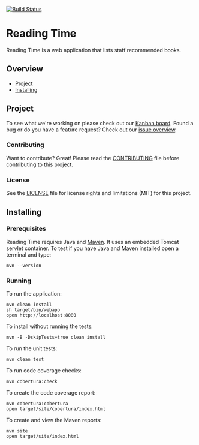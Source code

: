 [![Build Status](https://travisci.octodemoapps.com/monaclone/reading-time-demo.svg?token=AJfRTGz3xTiK8PFe25xN&branch=master)](https://travisci.octodemoapps.com/monaclone/reading-time-demo)

# Reading Time
Reading Time is a web application that lists staff recommended books.

## Overview
- [Project](#project)
- [Installing](#installing)

## Project
To see what we're working on please check out our [Kanban board](https://octodemo.com/monaclone/reading-time-demo/projects/1). Found a bug or do you have a feature request? Check out our [issue overview](https://octodemo.com/monaclone/reading-time-demo/issues). 

### Contributing
Want to contribute? Great! Please read the [CONTRIBUTING](.github/CONTRIBUTING.md) file before contributing to this project.

### License
See the [LICENSE](LICENSE.md) file for license rights and limitations (MIT) for this project.

## Installing

### Prerequisites
Reading Time requires Java and [Maven](https://maven.apache.org/). It uses an embedded Tomcat servlet container. To test if you have Java and Maven installed open a terminal and type:
```
mvn --version
```

### Running

To run the application:
```
mvn clean install
sh target/bin/webapp
open http://localhost:8080
```

To install without running the tests:
```
mvn -B -DskipTests=true clean install
```
To run the unit tests:
```
mvn clean test
```
To run code coverage checks:
```
mvn cobertura:check
```
To create the code coverage report:
```
mvn cobertura:cobertura
open target/site/cobertura/index.html
```
To create and view the Maven reports:
```
mvn site
open target/site/index.html
```
